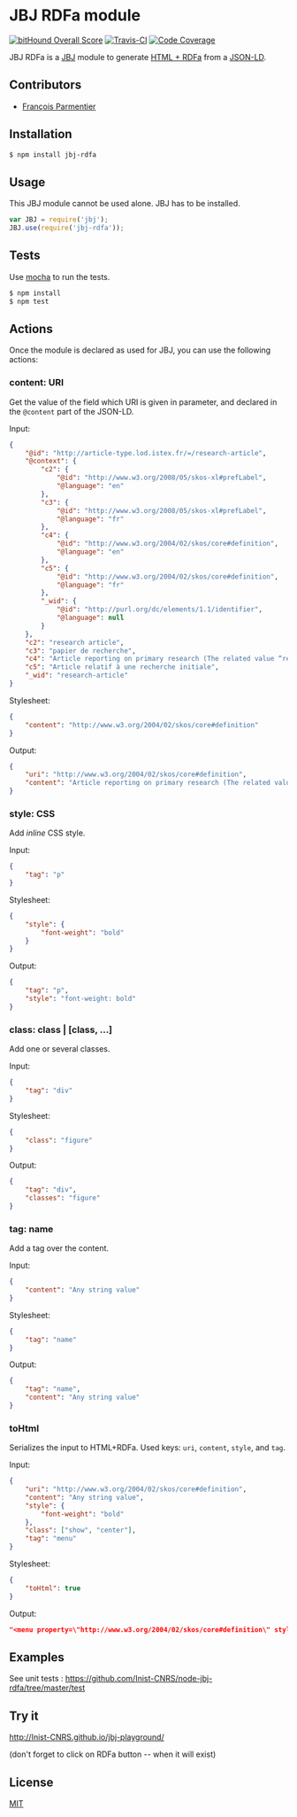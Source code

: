 # JBJ RDFa module

[![bitHound Overall Score](https://www.bithound.io/github/Inist-CNRS/node-jbj-rdfa/badges/score.svg)](https://www.bithound.io/github/Inist-CNRS/node-jbj-rdfa)
[![Travis-CI](https://img.shields.io/travis/Inist-CNRS/node-jbj-rdfa.svg "Travis-CI")](https://travis-ci.org/Inist-CNRS/node-jbj-rdfa)
[![Code Coverage](https://img.shields.io/codecov/c/github/Inist-CNRS/node-jbj-rdfa.svg "Code Coverage")](https://codecov.io/github/Inist-CNRS/node-jbj-rdfa)

JBJ RDFa is a [JBJ](https://github.com/Inist-CNRS/node-jbj) module 
to generate [HTML + RDFa](https://www.w3.org/TR/xhtml-rdfa-primer/) 
from a [JSON-LD](http://json-ld.org/).

## Contributors

  * [François Parmentier](https://github.com/parmentf)

## Installation

```bash
$ npm install jbj-rdfa
```

## Usage

This JBJ module cannot be used alone. JBJ has to be installed.

```js
var JBJ = require('jbj');
JBJ.use(require('jbj-rdfa'));
```

## Tests

Use [mocha](https://github.com/visionmedia/mocha) to run the tests.

```bash
$ npm install
$ npm test
```

## Actions

Once the module is declared as used for JBJ, you can use the following actions:

<a id="content"></a>
### content: URI

Get the value of the field which URI is given in parameter, and declared in the
`@content` part of the JSON-LD.

Input:
```json
{
    "@id": "http://article-type.lod.istex.fr/=/research-article",
    "@context": {
        "c2": {
            "@id": "http://www.w3.org/2008/05/skos-xl#prefLabel",
            "@language": "en"
        },
        "c3": {
            "@id": "http://www.w3.org/2008/05/skos-xl#prefLabel",
            "@language": "fr"
        },
        "c4": {
            "@id": "http://www.w3.org/2004/02/skos/core#definition",
            "@language": "en"
        },
        "c5": {
            "@id": "http://www.w3.org/2004/02/skos/core#definition",
            "@language": "fr"
        },
        "_wid": {
            "@id": "http://purl.org/dc/elements/1.1/identifier",
            "@language": null
        }
    },
    "c2": "research article",
    "c3": "papier de recherche",
    "c4": "Article reporting on primary research (The related value “review-article” describes a literature review, research summary, or state-of-the-art article.)",
    "c5": "Article relatif à une recherche initiale",
    "_wid": "research-article"
}
```

Stylesheet:
```json
{
    "content": "http://www.w3.org/2004/02/skos/core#definition"
}
```

Output:
```json
{
    "uri": "http://www.w3.org/2004/02/skos/core#definition",
    "content": "Article reporting on primary research (The related value “review-article” describes a literature review, research summary, or state-of-the-art article.)"
}
```


<a id="style"></a>
### style: CSS

Add *inline* CSS style.

Input:
```json
{
    "tag": "p"
}
```

Stylesheet:
```json
{
    "style": {
        "font-weight": "bold"
    }
}
```

Output:
```json
{
    "tag": "p",
    "style": "font-weight: bold"
}
```

<a id="class"></a>
### class: class | [class, ...]

Add one or several classes.

Input:
```json
{
    "tag": "div"
}
```

Stylesheet:
```json
{
    "class": "figure"
}
```

Output:
```json
{
    "tag": "div",
    "classes": "figure"
}
```

<a id="tag"></a>
### tag: name

Add a tag over the content.

Input:
```json
{
    "content": "Any string value"
}
```

Stylesheet:
```json
{
    "tag": "name"
}
```

Output:
```json
{
    "tag": "name",
    "content": "Any string value"
}
```

<a id="toHtml"></a>
### toHtml

Serializes the input to HTML+RDFa.
Used keys: `uri`, `content`, `style`, and `tag`.

Input:
```json
{
    "uri": "http://www.w3.org/2004/02/skos/core#definition",
    "content": "Any string value",
    "style": {
        "font-weight": "bold"
    },
    "class": ["show", "center"],
    "tag": "menu"
}
```

Stylesheet:
```json
{
    "toHtml": true
}
```

Output:
```json
"<menu property=\"http://www.w3.org/2004/02/skos/core#definition\" style=\"font-weight: bold\" class=\"show center\">Any string value</menu>"
```


## Examples

See unit tests : https://github.com/Inist-CNRS/node-jbj-rdfa/tree/master/test


## Try it

http://Inist-CNRS.github.io/jbj-playground/

(don't forget to click on RDFa button -- when it will exist)

## License

[MIT](https://github.com/Inist-CNRS/node-jbj-rdfa/blob/master/LICENSE)


